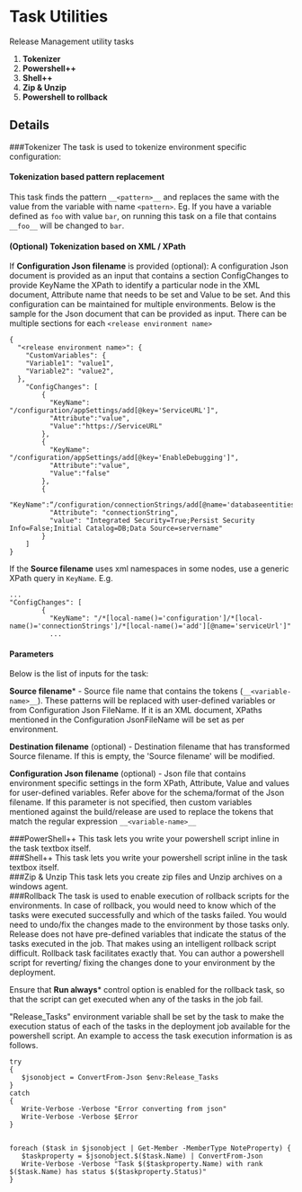 # Task Utilities
Release Management utility tasks
 
1. **Tokenizer** 
2. **Powershell++** 
3. **Shell++** 
4. **Zip & Unzip** 
5. **Powershell to rollback** 

## Details
###Tokenizer
The task is used to tokenize environment specific configuration: 
#### Tokenization based pattern replacement
This task finds the pattern `__<pattern>__` and replaces the same with the value from the variable with name `<pattern>`. Eg. If you have a variable defined as `foo` with value `bar`, on running this task on a file that contains `__foo__` will be changed to `bar`. 
#### (Optional) Tokenization based on XML / XPath
If **Configuration Json filename** is provided (optional):
A configuration Json document is provided as an input that contains a section ConfigChanges to provide KeyName the XPath to identify a particular node in the XML document, Attribute name that needs to be set and Value to be set. And this configuration can be maintained for multiple environments.
Below is the sample for the Json document that can be provided as input. There can be multiple sections for each `<release environment name>`
```
{
  "<release environment name>": {
    "CustomVariables": {
    "Variable1": "value1",
    "Variable2": "value2",
  },
    "ConfigChanges": [
        {
          "KeyName": "/configuration/appSettings/add[@key='ServiceURL']",
          "Attribute":"value",
          "Value":"https://ServiceURL"
        },
        {
          "KeyName": "/configuration/appSettings/add[@key='EnableDebugging']",
          "Attribute":"value",
          "Value":"false"
        },
        {
          "KeyName":“/configuration/connectionStrings/add[@name='databaseentities']”,
          "Attribute": "connectionString",
          "value": "Integrated Security=True;Persist Security Info=False;Initial Catalog=DB;Data Source=servername"
        }
    ]
}
```

If the **Source filename** uses xml namespaces in some nodes, use a generic XPath query in `KeyName`. E.g.
```
...
"ConfigChanges": [
        {
          "KeyName": "/*[local-name()='configuration']/*[local-name()='connectionStrings']/*[local-name()='add'][@name='serviceUrl']"
          ...
```

#### Parameters
Below is the list of inputs for the task: 

**Source filename*** - Source file name that contains the tokens (`__<variable-name>__`). These patterns will be replaced with user-defined variables or from Configuration Json FileName. If it is an XML document, XPaths mentioned in the Configuration JsonFileName will be set as per environment. 

**Destination filename** (optional) - Destination filename that has transformed Source filename. If this is empty, the 'Source filename' will be modified. 

**Configuration Json filename** (optional) - Json file that contains environment specific settings in the form XPath, Attribute, Value and values for user-defined variables. 
Refer above for the schema/format of the Json filename. If this parameter is not specified, then custom variables mentioned against the build/release are used to replace the tokens that match the regular expression `__<variable-name>__`


###PowerShell++
This task lets you write your powershell script inline in the task textbox itself.  
###Shell++
This task lets you write your powershell script inline in the task textbox itself.  
###Zip & Unzip
This task lets you create zip files and Unzip archives on a windows agent.  
###Rollback
The task is used to enable execution of rollback scripts for the environments. In case of rollback, you would need to know which of the tasks were executed successfully and which of the tasks failed. You would need to undo/fix the changes made to the environment by those tasks only.
Release does not have pre-defined variables that indicate the status of the tasks executed in the job. That makes using an intelligent rollback script difficult. Rollback task facilitates exactly that. You can author a powershell script for reverting/ fixing the changes done to your environment by the deployment. 

Ensure that **Run always*** control option is enabled for the rollback task, so that the script can get executed when any of the tasks in the job fail.

 "Release_Tasks" environment variable shall be set by the task to make the execution status of each of the tasks in the deployment job available for the powershell script.
  An example to access the task execution information is as follows.
 ```
 try
{
    $jsonobject = ConvertFrom-Json $env:Release_Tasks
}
catch
{
    Write-Verbose -Verbose "Error converting from json"
    Write-Verbose -Verbose $Error
}


foreach ($task in $jsonobject | Get-Member -MemberType NoteProperty) {    
    $taskproperty = $jsonobject.$($task.Name) | ConvertFrom-Json
    Write-Verbose -Verbose "Task $($taskproperty.Name) with rank $($task.Name) has status $($taskproperty.Status)"
}

 ```

